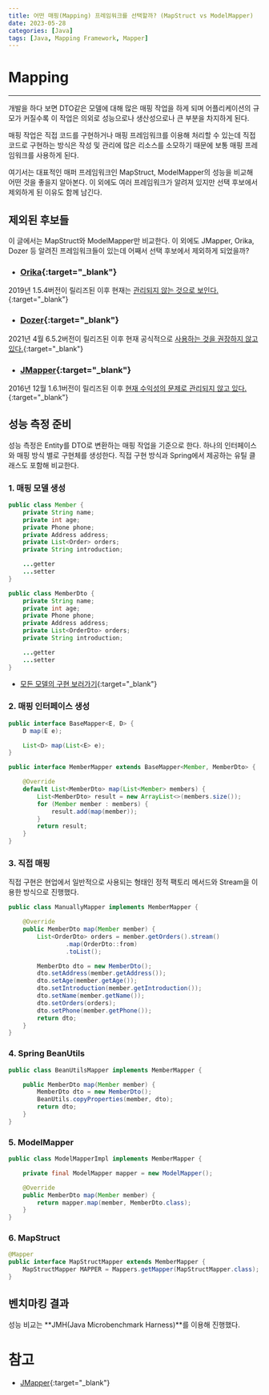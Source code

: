 ```yaml
---
title: 어떤 매핑(Mapping) 프레임워크를 선택할까? (MapStruct vs ModelMapper)
date: 2023-05-28
categories: [Java]
tags: [Java, Mapping Framework, Mapper]
---
```


# Mapping
---
개발을 하다 보면 DTO같은 모델에 대해 많은 매핑 작업을 하게 되며 어플리케이션의 규모가 커질수록 이 작업은 의외로 성능으로나 생산성으로나 큰 부분을 차지하게 된다.  

매핑 작업은 직접 코드를 구현하거나 매핑 프레임워크를 이용해 처리할 수 있는데 직접 코드로 구현하는 방식은 작성 및 관리에 많은 리소스를 소모하기 때문에 보통 매핑 프레임워크를 사용하게 된다. 

여기서는 대표적인 매퍼 프레임워크인 MapStruct, ModelMapper의 성능을 비교해 어떤 것을 좋을지 알아본다. 이 외에도 여러 프레임워크가 알려져 있지만 선택 후보에서 제외하게 된 이유도 함께 남긴다.

## 제외된 후보들
이 글에서는 <span class="emphasis">MapStruct</span>와 <span class="emphasis">ModelMapper</span>만 비교한다. 이 외에도 JMapper, Orika, Dozer 등 알려진 프레임워크들이 있는데 어째서 선택 후보에서 제외하게 되었을까?

- ### [<span class="link">Orika</span>](https://github.com/orika-mapper/orika){:target="_blank"}

2019년 1.5.4버전이 릴리즈된 이후 현재는 [관리되지 않는 것으로 보인다.](https://github.com/orika-mapper/orika/issues/395){:target="_blank"}

- ### [<span class="link">Dozer</span>](https://github.com/DozerMapper/dozer#project-activity){:target="_blank"}

2021년 4월 6.5.2버전이 릴리즈된 이후 현재 공식적으로 [사용하는 것을 권장하지 않고 있다.](https://github.com/DozerMapper/dozer#project-activity){:target="_blank"}

- ### [<span class="link">JMapper</span>](https://github.com/jmapper-framework/jmapper-core){:target="_blank"}

2016년 12월 1.6.1버전이 릴리즈된 이후 [현재 수익성의 문제로 관리되지 않고 있다.](https://github.com/jmapper-framework/jmapper-core/issues/88#issuecomment-753361446){:target="_blank"}


## 성능 측정 준비
성능 측정은 Entity를 DTO로 변환하는 매핑 작업을 기준으로 한다. 하나의 인터페이스와 매핑 방식 별로 구현체를 생성한다. 직접 구현 방식과 Spring에서 제공하는 유틸 클래스도 포함해 비교한다.


### 1. 매핑 모델 생성

```java
public class Member {
    private String name;
    private int age;
    private Phone phone;
    private Address address;
    private List<Order> orders;
    private String introduction;

    ...getter
    ...setter
}
```

```java
public class MemberDto {
    private String name;
    private int age;
    private Phone phone;
    private Address address;
    private List<OrderDto> orders;
    private String introduction;

    ...getter
    ...setter
}
```

- [모든 모델의 구현 보러가기](https://github.com/unnine/java-mapper-benchmark/tree/master/src/main/java/com/example/dto){:target="_blank"}


### 2. 매핑 인터페이스 생성

```java
public interface BaseMapper<E, D> {
    D map(E e);

    List<D> map(List<E> e);
}
```

```java
public interface MemberMapper extends BaseMapper<Member, MemberDto> {

    @Override
    default List<MemberDto> map(List<Member> members) {
        List<MemberDto> result = new ArrayList<>(members.size());
        for (Member member : members) {
            result.add(map(member));
        }
        return result;
    }
}
```

### 3. 직접 매핑
직접 구현은 현업에서 일반적으로 사용되는 형태인 정적 팩토리 메서드와 Stream을 이용한 방식으로 진행했다.
```java
public class ManuallyMapper implements MemberMapper {

    @Override
    public MemberDto map(Member member) {
        List<OrderDto> orders = member.getOrders().stream()
                .map(OrderDto::from)
                .toList();

        MemberDto dto = new MemberDto();
        dto.setAddress(member.getAddress());
        dto.setAge(member.getAge());
        dto.setIntroduction(member.getIntroduction());
        dto.setName(member.getName());
        dto.setOrders(orders);
        dto.setPhone(member.getPhone());
        return dto;
    }
}
```

### 4. Spring BeanUtils

```java
public class BeanUtilsMapper implements MemberMapper {

    public MemberDto map(Member member) {
        MemberDto dto = new MemberDto();
        BeanUtils.copyProperties(member, dto);
        return dto;
    }
}
```

### 5. ModelMapper

```java
public class ModelMapperImpl implements MemberMapper {

    private final ModelMapper mapper = new ModelMapper();

    @Override
    public MemberDto map(Member member) {
        return mapper.map(member, MemberDto.class);
    }
}
```

### 6. MapStruct

```java
@Mapper
public interface MapStructMapper extends MemberMapper {
    MapStructMapper MAPPER = Mappers.getMapper(MapStructMapper.class);
}
```

## 벤치마킹 결과
성능 비교는 **JMH(Java Microbenchmark Harness)**를 이용해 진행했다.  



# 참고
- [JMapper](https://github.com/jmapper-framework/jmapper-core){:target="_blank"}